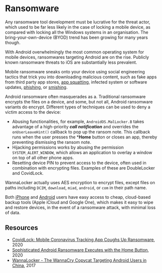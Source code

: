 # Ransomware

Any ransomware tool development must be lucrative for the threat actor, which used to be far less likely in the case of locking a mobile device, as compared with locking all the Windows systems in an organisation. The bring-your-own-device (BYOD) trend has been growing for many years though.

With Android overwhelmingly the most common operating system for mobile devices, ransomwares targeting Android are on the rise. Publicly known ransomware threats to iOS are substantially less prevalent.

Mobile ransomware sneaks onto your device using social engineering tactics that trick you into downloading malicious content, such as fake apps from third party app stores, [app squatting](squatting.md), infected system or software updates, [phishing](../general/phishing), or [smishing](smishing.md).

Android ransomware often masquerades as a. Traditional ransomware encrypts the files on a device, and some, but not all, Android ransomware variants do encrypt. Different types of techniques can be used to deny a victim access to the device:

* Abusing functionalities, for example, `AndroidOS.MalLocker.B` takes advantage of a high-priority ***call notification*** and overrides the `onUserLeaveHint()` callback to pop up the ransom note. This callback runs when the user presses the ***Home** button or closes an app, thereby preventing dismissing the ransom note.
* Hijacking permissions works by abusing the permission `SYSTEM_ALERT_WINDOW`, which allows an application to overlay a window on top of all other phone apps. 
* Resetting device PIN to prevent access to the device, often used in combination with encrypting files. Examples of these are  DoubleLocker and CovidLock.

WannaLocker actually uses AES encryption to encrypt files, except files on paths including `DCIM`, `download`, `miad`, `android`, or `com` in their path name.

Both [iPhone](https://ios.tymyrddin.dev/docs/malware/ransomware) and [Android](https://android.tymyrddin.dev/docs/malware/ransomware) users have easy access to cheap, cloud-based backup tools (Apple iCloud and Google One), which makes it easy to wipe and restore devices, in the event of a ransomware attack, with minimal loss of data.

## Resources

* [CovidLock: Mobile Coronavirus Tracking App Coughs Up Ransomware](https://www.domaintools.com/resources/blog/covidlock-mobile-coronavirus-tracking-app-coughs-up-ransomware/), 2020
* [Sophisticated Android Ransomware Executes with the Home Button](https://threatpost.com/android-ransomware-home-button/160001/), 2020
* [WannaLocker - The WannaCry Copycat Targeting Android Users in China](https://www.tripwire.com/state-of-security/wannalocker-wannacry-copycat-targeting-android-users-china), 2017

